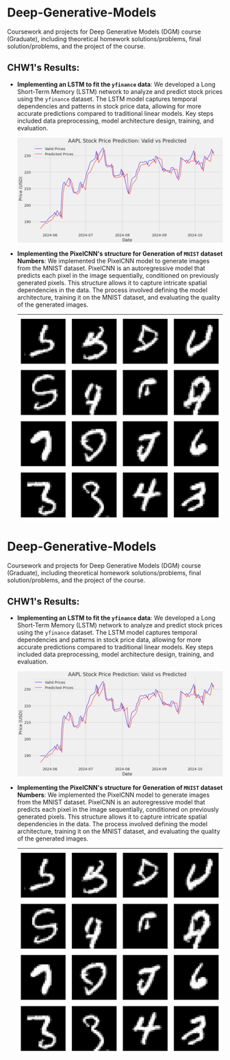 # Deep-Generative-Models
Coursework and projects for Deep Generative Models (DGM) course (Graduate), including theoretical homework solutions/problems, final solution/problems, and the project of the course.

## CHW1's Results:
- **Implementing an LSTM to fit the `yfinance` data**:
  We developed a Long Short-Term Memory (LSTM) network to analyze and predict stock prices using the `yfinance` dataset. The LSTM model captures temporal dependencies and patterns in stock price data, allowing for more accurate predictions compared to traditional linear models. Key steps included data preprocessing, model architecture design, training, and evaluation.

  ![alt text](https://github.com/MohammadParsaTheFirst/Deep-generative-models-course/blob/main/CHW1/results/LSTM_Result2.png?raw=true)
  
- **Implementing the PixelCNN's structure for Generation of `MNIST` dataset Numbers**:
  We implemented the PixelCNN model to generate images from the MNIST dataset. PixelCNN is an autoregressive model that predicts each pixel in the image sequentially, conditioned on previously generated pixels. This structure allows it to capture intricate spatial dependencies in the data. The process involved defining the model architecture, training it on the MNIST dataset, and evaluating the quality of the generated images.

  ![alt text](https://github.com/MohammadParsaTheFirst/Deep-generative-models-course/blob/main/CHW1/results/Pixelcnn_Result1.png?raw=true)
# Deep-Generative-Models
Coursework and projects for Deep Generative Models (DGM) course (Graduate), including theoretical homework solutions/problems, final solution/problems, and the project of the course.

## CHW1's Results:
- **Implementing an LSTM to fit the `yfinance` data**:
  We developed a Long Short-Term Memory (LSTM) network to analyze and predict stock prices using the `yfinance` dataset. The LSTM model captures temporal dependencies and patterns in stock price data, allowing for more accurate predictions compared to traditional linear models. Key steps included data preprocessing, model architecture design, training, and evaluation.

  <div align="center">
    <img src="https://github.com/MohammadParsaTheFirst/Deep-generative-models-course/blob/main/CHW1/results/LSTM_Result2.png?raw=true" alt="LSTM Results" width="500"/>
  </div>

- **Implementing the PixelCNN's structure for Generation of `MNIST` dataset Numbers**:
  We implemented the PixelCNN model to generate images from the MNIST dataset. PixelCNN is an autoregressive model that predicts each pixel in the image sequentially, conditioned on previously generated pixels. This structure allows it to capture intricate spatial dependencies in the data. The process involved defining the model architecture, training it on the MNIST dataset, and evaluating the quality of the generated images.

  <div align="center">
    <img src="https://github.com/MohammadParsaTheFirst/Deep-generative-models-course/blob/main/CHW1/results/Pixelcnn_Result1.png?raw=true" alt="PixelCNN Results" width="500"/>
  </div>
